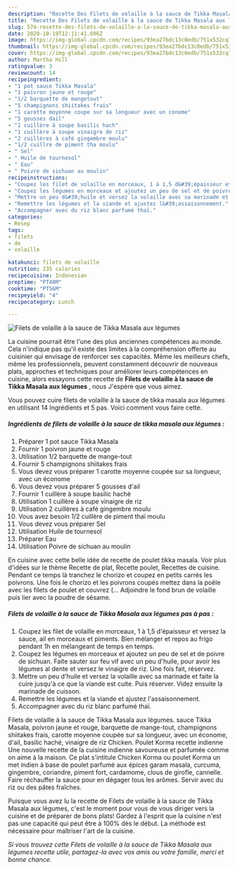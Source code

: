 ```yaml
---
description: "Recette Des Filets de volaille à la sauce de Tikka Masala aux légumes"
title: "Recette Des Filets de volaille à la sauce de Tikka Masala aux légumes"
slug: 574-recette-des-filets-de-volaille-a-la-sauce-de-tikka-masala-aux-legumes
date: 2020-10-19T12:11:41.696Z
image: https://img-global.cpcdn.com/recipes/93ea27bdc13c0edb/751x532cq70/filets-de-volaille-a-la-sauce-de-tikka-masala-aux-legumes-photo-principale-de-la-recette.jpg
thumbnail: https://img-global.cpcdn.com/recipes/93ea27bdc13c0edb/751x532cq70/filets-de-volaille-a-la-sauce-de-tikka-masala-aux-legumes-photo-principale-de-la-recette.jpg
cover: https://img-global.cpcdn.com/recipes/93ea27bdc13c0edb/751x532cq70/filets-de-volaille-a-la-sauce-de-tikka-masala-aux-legumes-photo-principale-de-la-recette.jpg
author: Martha Hill
ratingvalue: 3
reviewcount: 14
recipeingredient:
- "1 pot sauce Tikka Masala"
- "1 poivron jaune et rouge"
- "1/2 barquette de mangetout"
- "5 champignons shiitakes frais"
- "1 carotte moyenne coupe sur sa longueur avec un conome"
- "5 gousses dail"
- "1 cuillère à soupe basilic hach"
- "1 cuillère à soupe vinaigre de riz"
- "2 cuillères à café gingembre moulu"
- "1/2 cuillre de piment tha moulu"
- " Sel"
- " Huile de tournesol"
- " Eau"
- " Poivre de sichuan au moulin"
recipeinstructions:
- "Coupez les filet de volaille en morceaux, 1 à 1,5 d&#39;épaisseur et versez la sauce, ail en morceaux et piments. Bien mélanger et repos au frigo pendant 1h en mélangeant de temps en temps."
- "Coupez les légumes en morceaux et ajoutez un peu de sel et de poivre de sichuan. Faite sauter sur feu vif avec un peu d&#39;huile, pour avoir les légumes al dente et versez le vinaigre de riz. Une fois fait, réservez."
- "Mettre un peu d&#39;huile et versez la volaille avec sa marinade et faite la cuire jusqu&#39;à ce que la viande est cuite. Puis réserver. Videz ensuite la marinade de cuisson."
- "Remettre les légumes et la viande et ajustez l&#39;assaisonnement."
- "Accompagner avec du riz blanc parfumé thaï."
categories:
- Resep
tags:
- filets
- de
- volaille

katakunci: filets de volaille 
nutrition: 235 calories
recipecuisine: Indonesian
preptime: "PT40M"
cooktime: "PT56M"
recipeyield: "4"
recipecategory: Lunch

---
```



![Filets de volaille à la sauce de Tikka Masala aux légumes](https://img-global.cpcdn.com/recipes/93ea27bdc13c0edb/751x532cq70/filets-de-volaille-a-la-sauce-de-tikka-masala-aux-legumes-photo-principale-de-la-recette.jpg)

La cuisine pourrait être l'une des plus anciennes compétences au monde. Cela n'indique pas qu'il existe des limites à la compréhension offerte au cuisinier qui envisage de renforcer ses capacités. Même les meilleurs chefs, même les professionnels, peuvent constamment découvrir de nouveaux plats, approches et techniques pour améliorer leurs compétences en cuisine, alors essayons cette recette de <strong> Filets de volaille à la sauce de Tikka Masala aux légumes </strong>, nous J'espère que vous aimez.

<!--inarticleads1-->

Vous pouvez cuire filets de volaille à la sauce de tikka masala aux légumes en utilisant 14 Ingrédients et 5 pas. Voici comment vous faire cette.

##### Ingrédients de filets de volaille à la sauce de tikka masala aux légumes :

1. Préparer 1 pot sauce Tikka Masala
1. Fournir 1 poivron jaune et rouge
1. Utilisation 1/2 barquette de mange-tout
1. Fournir 5 champignons shiitakes frais
1. Vous devez vous préparer 1 carotte moyenne coupée sur sa longueur, avec un économe
1. Vous devez vous préparer 5 gousses d&#39;ail
1. Fournir 1 cuillère à soupe basilic haché
1. Utilisation 1 cuillère à soupe vinaigre de riz
1. Utilisation 2 cuillères à café gingembre moulu
1. Vous avez besoin 1/2 cuillère de piment thaï moulu
1. Vous devez vous préparer  Sel
1. Utilisation  Huile de tournesol
1. Préparer  Eau
1. Utilisation  Poivre de sichuan au moulin


En cuisine avec cette belle idée de recette de poulet tikka masala. Voir plus d&#39;idées sur le thème Recette de plat, Recette poulet, Recettes de cuisine. Pendant ce temps là tranchez le chorizo et coupez en petits carrés les poivrons. Une fois le chorizo et les poivrons coupés mettez dans la poêle avec les filets de poulet et couvrez (… Adjoindre le fond brun de volaille puis lier avec la poudre de sésame. 

<!--inarticleads2-->

##### Filets de volaille à la sauce de Tikka Masala aux légumes pas à pas :

1. Coupez les filet de volaille en morceaux, 1 à 1,5 d&#39;épaisseur et versez la sauce, ail en morceaux et piments. Bien mélanger et repos au frigo pendant 1h en mélangeant de temps en temps.
1. Coupez les légumes en morceaux et ajoutez un peu de sel et de poivre de sichuan. Faite sauter sur feu vif avec un peu d&#39;huile, pour avoir les légumes al dente et versez le vinaigre de riz. Une fois fait, réservez.
1. Mettre un peu d&#39;huile et versez la volaille avec sa marinade et faite la cuire jusqu&#39;à ce que la viande est cuite. Puis réserver. Videz ensuite la marinade de cuisson.
1. Remettre les légumes et la viande et ajustez l&#39;assaisonnement.
1. Accompagner avec du riz blanc parfumé thaï.


Filets de volaille à la sauce de Tikka Masala aux légumes. sauce Tikka Masala, poivron jaune et rouge, barquette de mange-tout, champignons shiitakes frais, carotte moyenne coupée sur sa longueur, avec un économe, d&#39;ail, basilic haché, vinaigre de riz Chicken. Poulet Korma recette indienne Une nouvelle recette de la cuisine indienne savoureuse et parfumée comme on aime à la maison. Ce plat s&#39;intitule Chicken Korma ou poulet Korma un met indien à base de poulet parfumé aux épices garam masala, curcuma, gingembre, coriandre, piment fort, cardamome, clous de girofle, cannelle. Faire réchauffer la sauce pour en dégager tous les arômes. Servir avec du riz ou des pâtes fraîches. 

<!--inarticleads1-->

<p>
Puisque vous avez lu la recette de Filets de volaille à la sauce de Tikka Masala aux légumes, c'est le moment pour vous de vous diriger vers la cuisine et de préparer de bons plats! Gardez à l'esprit que la cuisine n'est pas une capacité qui peut être à 100% dès le début. La méthode est nécessaire pour maîtriser l'art de la cuisine.
</p>

<p>
<i>Si vous trouvez cette Filets de volaille à la sauce de Tikka Masala aux légumes recette utile, partagez-la avec vos amis ou votre famille, merci et bonne chance.</i>
</p>
